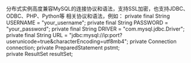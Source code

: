 分布式实例高度兼容MySQL的连接协议和语法，支持SSL加密，也支持JDBC、ODBC、PHP、Python等      相关协议和语法，例如：
private final String USERNAME = "your_username";
private final String PASSWORD = "your_password";
private final String DRIVER = "com.mysql.jdbc.Driver";   
private final String URL = "jdbc:mysql://ip:port?userunicode=true&characterEncoding=utf8mb4";
private Connection connection;
private PreparedStatement pstmt;  
private ResultSet resultSet;
